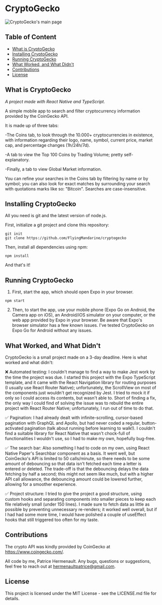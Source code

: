 # CryptoGecko

![CryptoGecko's main page](sg-frontend/src/images/sg-github.JPG?raw=true "CryptoGecko")

## Table of Content

- [What is CryptoGecko](#what-is-strength-gap)
- [Installing CryptoGecko](#installing-strength-gap)
- [Running CryptoGecko](#running-strength-gap)
- [What Worked, and What Didn't](#what-needs-improving)
- [Contributions](#contributions)
- [License](#license)

## What is CryptoGecko

_A project made with React Native and TypeScript._

A simple mobile app to search and filter cryptocurrency information provided by the CoinGecko API.

It is made up of three tabs:

-The Coins tab, to look through the 10.000+ cryptocurrencies in existence, with information regarding their logo, name, symbol, current price, market cap, and percentage changes (1h/24h/7d).

-A tab to view the Top 100 Coins by Trading Volume; pretty self-explanatory.

-Finally, a tab to view Global Market information.

You can refine your searches in the Coins tab by filtering by name or by symbol; you can also look for exact matches by surrounding your search with quotations marks like so: "Bitcoin". Searches are case-insensitive.

## Installing CryptoGecko

All you need is git and the latest version of node.js.

First, initialize a git project and clone this repository:

    git init
    git clone https://github.com/FlyingMandarine/cryptogecko

Then, install all dependencies using npm:

    npm install

And that's it!

## Running CryptoGecko

1. First, start the app, which should open Expo in your browser.

```
npm start
```

2. Then, to start the app, use your mobile phone (Expo Go on Android, the Camera app on iOS), an Android/iOS simulator on your computer, or the web app provided by Expo in your browser. Be aware that Expo's browser simulator has a few known issues. I've tested CryptoGecko on Expo Go for Android without any issues.

## What Worked, and What Didn't

CryptoGecko is a small project made on a 3-day deadline. Here is what worked and what didn't:

:x: Automated testing: I couldn't manage to find a way to make Jest work by the time the project was due. I started this project with the Expo TypeScript template, and it came with the React Navigation library for routing purposes (I usually use React Router Native); unfortunately, the ScrollView on most of the components just wouldn't get recognized by Jest. I tried to mock it if only so I could access its contents, but wasn't able to. Short of finding a fix, the only way I could find of solving the issue was to rebuild the entire project with React Router Native; unfortunately, I run out of time to do that.

:white_check_mark: Pagination: I had already dealt with infinite-scrolling, cursor-based pagination with GraphQL and Apollo, but had never coded a regular, button-activated pagination (talk about running before learning to walk!). I couldn't find a suitable library for React Native that wasn't chock-full of functionalities I wouldn't use, so I had to make my own, hopefully bug-free.

:white_check_mark: The search bar: Also something I had to code on my own, using React Native Paper's Searchbar component as a basis. It went well, but CoinGecko's API is limited to 50 calls/minute, so there needs to be some amount of debouncing so that data isn't fetched each time a letter is entered or deleted. The trade-off is that the debouncing delays the data fetching by half a second; this might not seem like much, but with a higher API call allowance, the debouncing amount could be lowered further, allowing for a smoother experience.

:white_check_mark: Project structure: I tried to give the project a good structure, using custom hooks and separating components into smaller pieces to keep each file relatively small (under 150 lines). I made sure to fetch data as little as possible by preventing unnecessary re-renders; it worked well overall, but if I had had some more time, I would have polished a couple of useEffect hooks that still triggered too often for my taste.

## Contributions

The crypto API was kindly provided by CoinGecko at https://www.coingecko.com/.

All code by me, Patrice Hermenault. Any bugs, questions or suggestions, feel free to reach out at hermenaultpatrice@gmail.com.

## License

This project is licensed under the MIT License - see the LICENSE.md file for details.
